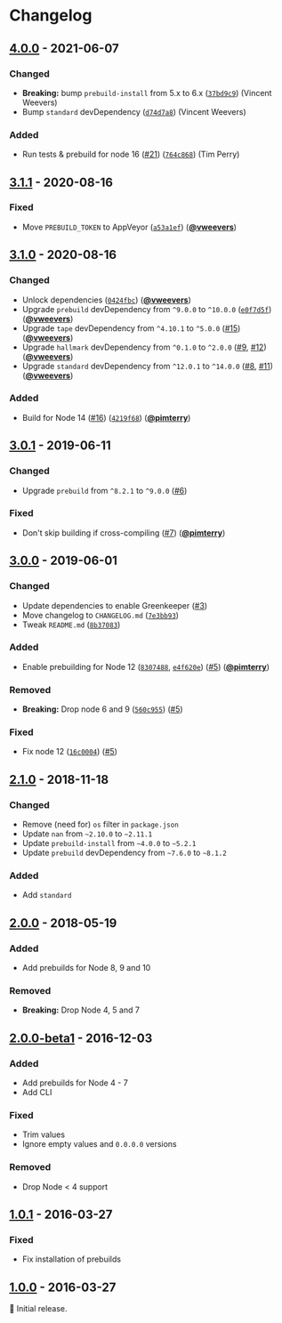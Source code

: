 # Changelog

## [4.0.0] - 2021-06-07

### Changed

- **Breaking:** bump `prebuild-install` from 5.x to 6.x ([`37bd9c9`](https://github.com/vweevers/win-version-info/commit/37bd9c9)) (Vincent Weevers)
- Bump `standard` devDependency ([`d74d7a8`](https://github.com/vweevers/win-version-info/commit/d74d7a8)) (Vincent Weevers)

### Added

- Run tests & prebuild for node 16 ([#21](https://github.com/vweevers/win-version-info/issues/21)) ([`764c868`](https://github.com/vweevers/win-version-info/commit/764c868)) (Tim Perry)

## [3.1.1] - 2020-08-16

### Fixed

- Move `PREBUILD_TOKEN` to AppVeyor ([`a53a1ef`](https://github.com/vweevers/win-version-info/commit/a53a1ef)) ([**@vweevers**](https://github.com/vweevers))

## [3.1.0] - 2020-08-16

### Changed

- Unlock dependencies ([`0424fbc`](https://github.com/vweevers/win-version-info/commit/0424fbc)) ([**@vweevers**](https://github.com/vweevers))
- Upgrade `prebuild` devDependency from `^9.0.0` to `^10.0.0` ([`e0f7d5f`](https://github.com/vweevers/win-version-info/commit/e0f7d5f)) ([**@vweevers**](https://github.com/vweevers))
- Upgrade `tape` devDependency from `^4.10.1` to `^5.0.0` ([#15](https://github.com/vweevers/win-version-info/issues/15)) ([**@vweevers**](https://github.com/vweevers))
- Upgrade `hallmark` devDependency from `^0.1.0` to `^2.0.0` ([#9](https://github.com/vweevers/win-version-info/issues/9), [#12](https://github.com/vweevers/win-version-info/issues/12)) ([**@vweevers**](https://github.com/vweevers))
- Upgrade `standard` devDependency from `^12.0.1` to `^14.0.0` ([#8](https://github.com/vweevers/win-version-info/issues/8), [#11](https://github.com/vweevers/win-version-info/issues/11)) ([**@vweevers**](https://github.com/vweevers))

### Added

- Build for Node 14 ([#16](https://github.com/vweevers/win-version-info/issues/16)) ([`4219f68`](https://github.com/vweevers/win-version-info/commit/4219f68)) ([**@pimterry**](https://github.com/pimterry))

## [3.0.1] - 2019-06-11

### Changed

- Upgrade `prebuild` from `^8.2.1` to `^9.0.0` ([#6](https://github.com/vweevers/win-version-info/issues/6))

### Fixed

- Don't skip building if cross-compiling ([#7](https://github.com/vweevers/win-version-info/issues/7)) ([**@pimterry**](https://github.com/pimterry))

## [3.0.0] - 2019-06-01

### Changed

- Update dependencies to enable Greenkeeper ([#3](https://github.com/vweevers/win-version-info/issues/3))
- Move changelog to `CHANGELOG.md` ([`7e3bb93`](https://github.com/vweevers/win-version-info/commit/7e3bb93))
- Tweak `README.md` ([`8b37083`](https://github.com/vweevers/win-version-info/commit/8b37083))

### Added

- Enable prebuilding for Node 12 ([`8307488`](https://github.com/vweevers/win-version-info/commit/8307488), [`e4f620e`](https://github.com/vweevers/win-version-info/commit/e4f620e)) ([#5](https://github.com/vweevers/win-version-info/issues/5)) ([**@pimterry**](https://github.com/pimterry))

### Removed

- **Breaking:** Drop node 6 and 9 ([`560c955`](https://github.com/vweevers/win-version-info/commit/560c955)) ([#5](https://github.com/vweevers/win-version-info/issues/5))

### Fixed

- Fix node 12 ([`16c0004`](https://github.com/vweevers/win-version-info/commit/16c0004)) ([#5](https://github.com/vweevers/win-version-info/issues/5))

## [2.1.0] - 2018-11-18

### Changed

- Remove (need for) `os` filter in `package.json`
- Update `nan` from `~2.10.0` to `~2.11.1`
- Update `prebuild-install` from `~4.0.0` to `~5.2.1`
- Update `prebuild` devDependency from `~7.6.0` to `~8.1.2`

### Added

- Add `standard`

## [2.0.0] - 2018-05-19

### Added

- Add prebuilds for Node 8, 9 and 10

### Removed

- **Breaking:** Drop Node 4, 5 and 7

## [2.0.0-beta1] - 2016-12-03

### Added

- Add prebuilds for Node 4 - 7
- Add CLI

### Fixed

- Trim values
- Ignore empty values and `0.0.0.0` versions

### Removed

- Drop Node &lt; 4 support

## [1.0.1] - 2016-03-27

### Fixed

- Fix installation of prebuilds

## [1.0.0] - 2016-03-27

:seedling: Initial release.

[4.0.0]: https://github.com/vweevers/win-version-info/compare/v3.1.1...v4.0.0

[3.1.1]: https://github.com/vweevers/win-version-info/compare/v3.1.0...v3.1.1

[3.1.0]: https://github.com/vweevers/win-version-info/compare/v3.0.1...v3.1.0

[3.0.1]: https://github.com/vweevers/win-version-info/compare/v3.0.0...v3.0.1

[3.0.0]: https://github.com/vweevers/win-version-info/compare/v2.1.0...v3.0.0

[2.1.0]: https://github.com/vweevers/win-version-info/compare/v2.0.0...v2.1.0

[2.0.0]: https://github.com/vweevers/win-version-info/compare/v2.0.0-beta1...v2.0.0

[2.0.0-beta1]: https://github.com/vweevers/win-version-info/compare/v1.0.1...v2.0.0-beta1

[1.0.1]: https://github.com/vweevers/win-version-info/compare/v1.0.0...v1.0.1

[1.0.0]: https://github.com/vweevers/win-version-info/releases/tag/v1.0.0
